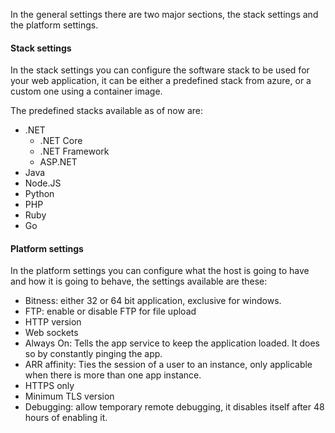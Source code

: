In the general settings there are two major sections, the stack settings and the platform settings.

#### Stack settings
In the stack settings you can configure the software stack to be used for your web application, it can be either a predefined stack from azure, or a custom one using a container image.

The predefined stacks available as of now are:
* .NET
	* .NET Core
	* .NET Framework
	* ASP.NET
* Java
* Node.JS
* Python
* PHP
* Ruby
* Go
#### Platform settings
In the platform settings you can configure what the host is going to have and how it is going to behave, the settings available are these:
* Bitness: either 32 or 64 bit application, exclusive for windows.
* FTP: enable or disable FTP for file upload
* HTTP version
* Web sockets
* Always On: Tells the app service to keep the application loaded. It does so by constantly pinging the app.
* ARR affinity: Ties the session of a user to an instance, only applicable when there is more than one app instance.
* HTTPS only
* Minimum TLS version
* Debugging: allow temporary remote debugging, it disables itself after 48 hours of enabling it.
